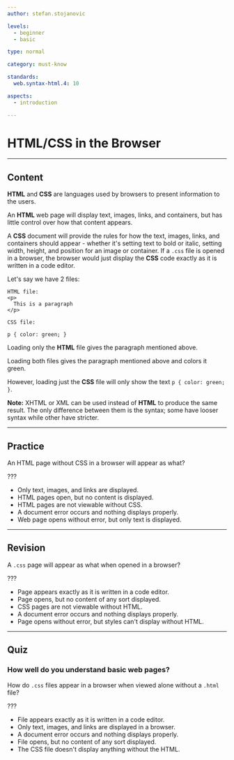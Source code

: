 ```yaml
---
author: stefan.stojanovic

levels:
  - beginner
  - basic

type: normal

category: must-know

standards:
  web.syntax-html.4: 10

aspects:
  - introduction

---
```

# HTML/CSS in the Browser
---
## Content

**HTML** and **CSS** are languages used by browsers to present information to the users.

An **HTML** web page will display text, images, links, and containers, but has little control over how that content appears.

A **CSS** document will provide the rules for how the text, images, links, and containers should appear - whether it's setting text to bold or italic, setting width, height, and position for an image or container. If a `.css` file is opened in a browser, the browser would just display the **CSS** code exactly as it is written in a code editor.

Let's say we have 2 files:
```
HTML file:
<p>
  This is a paragraph
</p>

CSS file:

p { color: green; }
```

Loading only the **HTML** file gives the paragraph mentioned above.

Loading both files gives the paragraph mentioned above and colors it green.

However, loading just the **CSS** file will only show the text `p { color: green; }`.

**Note:** XHTML or XML can be used instead of **HTML** to produce the same result. The only difference between them is the syntax; some have looser syntax while other have stricter.

---
## Practice

An HTML page without CSS in a browser will appear as what?

???

* Only text, images, and links are displayed.
* HTML pages open, but no content is displayed.
* HTML pages are not viewable without CSS.
* A document error occurs and nothing displays properly.
* Web page opens without error, but only text is displayed.

---
## Revision

A `.css` page will appear as what when opened in a browser?

???

* Page appears exactly as it is written in a code editor.
* Page opens, but no content of any sort displayed.
* CSS pages are not viewable without HTML.
* A document error occurs and nothing displays properly.
* Page opens without error, but styles can't display without HTML.

---
## Quiz

### How well do you understand basic web pages?

How do `.css` files appear in a browser when viewed alone without a `.html` file?

???

* File appears exactly as it is written in a code editor.
* Only text, images, and links are displayed in a browser.
* A document error occurs and nothing displays properly.
* File opens, but no content of any sort displayed.
* The CSS file doesn't display anything without the HTML.
 
